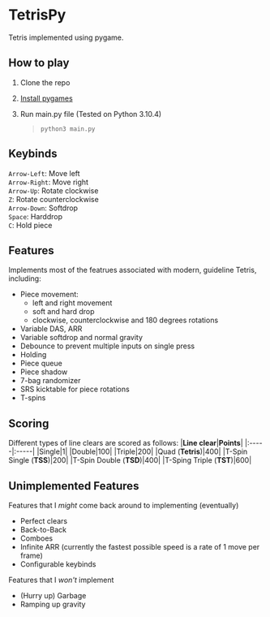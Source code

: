 # TetrisPy
Tetris implemented using pygame.

## How to play
1. Clone the repo
2. [Install pygames](https://www.pygame.org/wiki/GettingStarted)
3. Run main.py file (Tested on Python 3.10.4)

    >```python3 main.py```

## Keybinds
`Arrow-Left`: Move left  
`Arrow-Right`: Move right  
`Arrow-Up`: Rotate clockwise  
`Z`: Rotate counterclockwise  
`Arrow-Down`: Softdrop  
`Space`: Harddrop  
`C`: Hold piece

## Features
Implements most of the featrues associated with modern, guideline Tetris, including:
- Piece movement:
    - left and right movement
    - soft and hard drop
    - clockwise, counterclockwise and 180 degrees rotations
- Variable DAS, ARR
- Variable softdrop and normal gravity
- Debounce to prevent multiple inputs on single press
- Holding
- Piece queue
- Piece shadow
- 7-bag randomizer
- SRS kicktable for piece rotations
- T-spins

## Scoring
Different types of line clears are scored as follows:
|**Line clear**|**Points**|
|:-----|:-----|
|Single|1|
|Double|100|
|Triple|200|
|Quad (**Tetris**)|400|
|T-Spin Single (**TSS**)|200|
|T-Spin Double (**TSD**)|400|
|T-Sping Triple (**TST**)|600|

## Unimplemented Features
Features that I *might* come back around to implementing (eventually)
- Perfect clears
- Back-to-Back
- Comboes
- Infinite ARR (currently the fastest possible speed is a rate of 1 move per frame)
- Configurable keybinds

Features that I *won't* implement
- (Hurry up) Garbage
- Ramping up gravity
